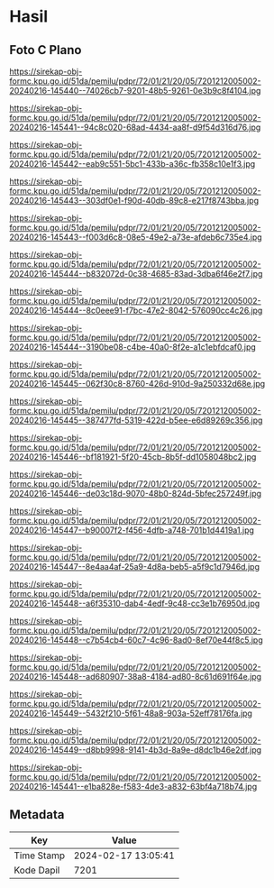 # Hasil

## Foto C Plano

https://sirekap-obj-formc.kpu.go.id/51da/pemilu/pdpr/72/01/21/20/05/7201212005002-20240216-145440--74026cb7-9201-48b5-9261-0e3b9c8f4104.jpg

https://sirekap-obj-formc.kpu.go.id/51da/pemilu/pdpr/72/01/21/20/05/7201212005002-20240216-145441--94c8c020-68ad-4434-aa8f-d9f54d316d76.jpg

https://sirekap-obj-formc.kpu.go.id/51da/pemilu/pdpr/72/01/21/20/05/7201212005002-20240216-145442--eab9c551-5bc1-433b-a36c-fb358c10e1f3.jpg

https://sirekap-obj-formc.kpu.go.id/51da/pemilu/pdpr/72/01/21/20/05/7201212005002-20240216-145443--303df0e1-f90d-40db-89c8-e217f8743bba.jpg

https://sirekap-obj-formc.kpu.go.id/51da/pemilu/pdpr/72/01/21/20/05/7201212005002-20240216-145443--f003d6c8-08e5-49e2-a73e-afdeb6c735e4.jpg

https://sirekap-obj-formc.kpu.go.id/51da/pemilu/pdpr/72/01/21/20/05/7201212005002-20240216-145444--b832072d-0c38-4685-83ad-3dba6f46e2f7.jpg

https://sirekap-obj-formc.kpu.go.id/51da/pemilu/pdpr/72/01/21/20/05/7201212005002-20240216-145444--8c0eee91-f7bc-47e2-8042-576090cc4c26.jpg

https://sirekap-obj-formc.kpu.go.id/51da/pemilu/pdpr/72/01/21/20/05/7201212005002-20240216-145444--3190be08-c4be-40a0-8f2e-a1c1ebfdcaf0.jpg

https://sirekap-obj-formc.kpu.go.id/51da/pemilu/pdpr/72/01/21/20/05/7201212005002-20240216-145445--062f30c8-8760-426d-910d-9a250332d68e.jpg

https://sirekap-obj-formc.kpu.go.id/51da/pemilu/pdpr/72/01/21/20/05/7201212005002-20240216-145445--387477fd-5319-422d-b5ee-e6d89269c356.jpg

https://sirekap-obj-formc.kpu.go.id/51da/pemilu/pdpr/72/01/21/20/05/7201212005002-20240216-145446--bf181921-5f20-45cb-8b5f-dd1058048bc2.jpg

https://sirekap-obj-formc.kpu.go.id/51da/pemilu/pdpr/72/01/21/20/05/7201212005002-20240216-145446--de03c18d-9070-48b0-824d-5bfec257249f.jpg

https://sirekap-obj-formc.kpu.go.id/51da/pemilu/pdpr/72/01/21/20/05/7201212005002-20240216-145447--b90007f2-f456-4dfb-a748-701b1d4419a1.jpg

https://sirekap-obj-formc.kpu.go.id/51da/pemilu/pdpr/72/01/21/20/05/7201212005002-20240216-145447--8e4aa4af-25a9-4d8a-beb5-a5f9c1d7946d.jpg

https://sirekap-obj-formc.kpu.go.id/51da/pemilu/pdpr/72/01/21/20/05/7201212005002-20240216-145448--a6f35310-dab4-4edf-9c48-cc3e1b76950d.jpg

https://sirekap-obj-formc.kpu.go.id/51da/pemilu/pdpr/72/01/21/20/05/7201212005002-20240216-145448--c7b54cb4-60c7-4c96-8ad0-8ef70e44f8c5.jpg

https://sirekap-obj-formc.kpu.go.id/51da/pemilu/pdpr/72/01/21/20/05/7201212005002-20240216-145448--ad680907-38a8-4184-ad80-8c61d691f64e.jpg

https://sirekap-obj-formc.kpu.go.id/51da/pemilu/pdpr/72/01/21/20/05/7201212005002-20240216-145449--5432f210-5f61-48a8-903a-52eff78176fa.jpg

https://sirekap-obj-formc.kpu.go.id/51da/pemilu/pdpr/72/01/21/20/05/7201212005002-20240216-145449--d8bb9998-9141-4b3d-8a9e-d8dc1b46e2df.jpg

https://sirekap-obj-formc.kpu.go.id/51da/pemilu/pdpr/72/01/21/20/05/7201212005002-20240216-145441--e1ba828e-f583-4de3-a832-63bf4a718b74.jpg


## Metadata

| Key        | Value               |
| ---------- | ------------------- |
| Time Stamp | 2024-02-17 13:05:41 |
| Kode Dapil | 7201                |



